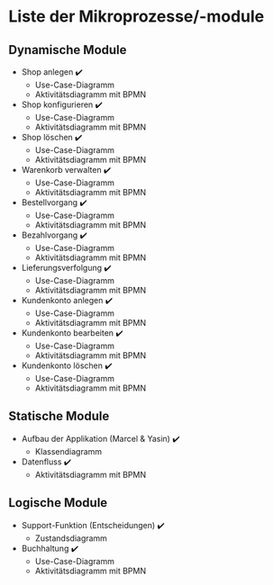 # Liste der Mikroprozesse/-module

## Dynamische Module
- Shop anlegen    ✔️
  - Use-Case-Diagramm
  - Aktivitätsdiagramm mit BPMN
- Shop konfigurieren    ✔️
  - Use-Case-Diagramm
  - Aktivitätsdiagramm mit BPMN
- Shop löschen    ✔️
  - Use-Case-Diagramm
  - Aktivitätsdiagramm mit BPMN
- Warenkorb verwalten   ✔️
  - Use-Case-Diagramm
  - Aktivitätsdiagramm mit BPMN
- Bestellvorgang    ✔️
  - Use-Case-Diagramm
  - Aktivitätsdiagramm mit BPMN
- Bezahlvorgang   ✔️
  - Use-Case-Diagramm
  - Aktivitätsdiagramm mit BPMN
- Lieferungsverfolgung    ✔️
  - Use-Case-Diagramm
  - Aktivitätsdiagramm mit BPMN
- Kundenkonto anlegen   ✔️
  - Use-Case-Diagramm
  - Aktivitätsdiagramm mit BPMN
- Kundenkonto bearbeiten    ✔️
  - Use-Case-Diagramm
  - Aktivitätsdiagramm mit BPMN
- Kundenkonto löschen   ✔️
  - Use-Case-Diagramm
  - Aktivitätsdiagramm mit BPMN

## Statische Module
- Aufbau der Applikation (Marcel & Yasin) ✔️
  - Klassendiagramm
- Datenfluss ✔️
  - Aktivitätsdiagramm mit BPMN

## Logische Module
- Support-Funktion (Entscheidungen)  ✔️
  - Zustandsdiagramm
- Buchhaltung  ✔️
  - Use-Case-Diagramm
  - Aktivitätsdiagramm mit BPMN
